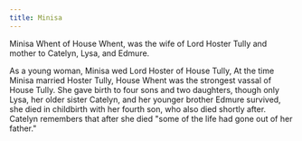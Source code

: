 ```yaml
---
title: Minisa
---
```


Minisa Whent of House Whent, was the wife of Lord Hoster Tully and mother to Catelyn, Lysa, and Edmure.

As a young woman, Minisa wed Lord Hoster of House Tully, At the time Minisa married Hoster Tully, House Whent was the strongest vassal of House Tully. She gave birth to four sons and two daughters, though only Lysa, her older sister Catelyn, and her younger brother Edmure survived, she died in childbirth with her fourth son, who also died shortly after. Catelyn remembers that after she died "some of the life had gone out of her father." 



